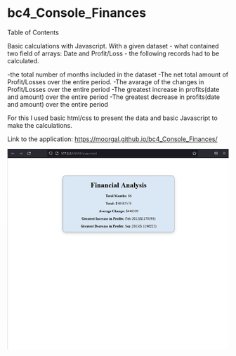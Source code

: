 # bc4_Console_Finances

Table of Contents

Basic calculations with Javascript.
With a given dataset - what contained two field of arrays: Date and Profit/Loss - the following records had to be calculated.

-the total number of months included in the dataset
-The net total amount of Profit/Losses over the entire period.
-The avarage of the changes in Profit/Losses over the entire period
-The greatest increase in profits(date and amount) over the entire period
-The greatest decrease in profits(date and amount) over the entire period

For this I used basic html/css to present the data and basic Javascript to make the calculations.

Link to the application:
https://moorgal.github.io/bc4_Console_Finances/

![alt text](https://github.com/Moorgal/bc4_Console_Finances/blob/main/assets/images/Untitled-1.jpg)

<!-- ![alt text](http://url/to/img.png) -->
